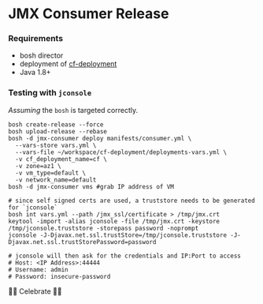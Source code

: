 # JMX Consumer Release


### Requirements

* bosh director
* deployment of [cf-deployment](https://github.com/cloudfoundry/cf-deployment)
* Java 1.8+

### Testing with `jconsole`

*Assuming* the `bosh` is targeted correctly.

```
bosh create-release --force
bosh upload-release --rebase
bosh -d jmx-consumer deploy manifests/consumer.yml \
  --vars-store vars.yml \
  --vars-file ~/workspace/cf-deployment/deployments-vars.yml \
  -v cf_deployment_name=cf \
  -v zone=az1 \
  -v vm_type=default \
  -v network_name=default
bosh -d jmx-consumer vms #grab IP address of VM

# since self signed certs are used, a truststore needs to be generated for `jconsole`
bosh int vars.yml --path /jmx_ssl/certificate > /tmp/jmx.crt
keytool -import -alias jconsole -file /tmp/jmx.crt -keystore /tmp/jconsole.truststore -storepass password -noprompt
jconsole -J-Djavax.net.ssl.trustStore=/tmp/jconsole.truststore -J-Djavax.net.ssl.trustStorePassword=password

# jconsole will then ask for the credentials and IP:Port to access
# Host: <IP Address>:44444
# Username: admin
# Password: insecure-password
```

🎂🎉 Celebrate 🎂🎉
